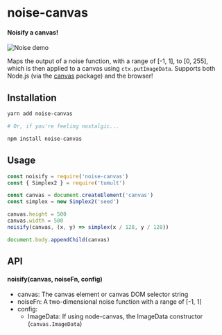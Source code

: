 # noise-canvas

#### Noisify a canvas!

![Noise demo](https://unpkg.com/noise-canvas@1.0.1/images/demo.png)

Maps the output of a noise function, with a range of [-1, 1], to [0, 255], which is then applied to a canvas using `ctx.putImageData`. Supports both Node.js (via the [canvas](https://www.npmjs.com/package/canvas) package) and the browser!

## Installation

```bash
yarn add noise-canvas

# Or, if you're feeling nostalgic...

npm install noise-canvas
```

## Usage

```js
const noisify = require('noise-canvas')
const { Simplex2 } = require('tumult')

const canvas = document.createElement('canvas')
const simplex = new Simplex2('seed')

canvas.height = 500
canvas.width = 500
noisify(canvas, (x, y) => simplex(x / 128, y / 128))

document.body.appendChild(canvas)
```

## API

#### noisify(canvas, noiseFn, config)

* canvas: The canvas element or canvas DOM selector string
* noiseFn: A two-dimensional noise function with a range of [-1, 1]
* config: 
  * ImageData: If using node-canvas, the ImageData constructor (`canvas.ImageData`)
